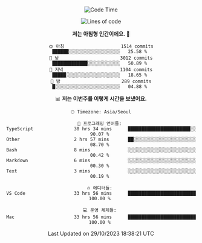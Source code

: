 <div align="center">

<br />

 <!--START_SECTION:waka-->
![Code Time](http://img.shields.io/badge/Code%20Time-1%2C502%20hrs%2022%20mins-blue)

![Lines of code](https://img.shields.io/badge/%EC%A0%80%EB%8A%94%20%EC%97%AC%ED%83%9C%EA%B9%8C%EC%A7%80%20-4.6%20million%20%EC%A4%84%EC%9D%98%20%EC%BD%94%EB%93%9C%EB%A5%BC%20%EC%9E%91%EC%84%B1%ED%96%88%EC%96%B4%EC%9A%94.-blue)

**저는 아침형 인간이에요. 🐤** 

```text
🌞 아침                     1514 commits        ██████░░░░░░░░░░░░░░░░░░░   25.58 % 
🌆 낮　                     3012 commits        █████████████░░░░░░░░░░░░   50.89 % 
🌃 저녁                     1104 commits        █████░░░░░░░░░░░░░░░░░░░░   18.65 % 
🌙 밤　                     289 commits         █░░░░░░░░░░░░░░░░░░░░░░░░   04.88 % 
```


📊 **저는 이번주를 이렇게 시간을 보냈어요.** 

```text
🕑︎ Timezone: Asia/Seoul

💬 프로그래밍 언어들: 
TypeScript               30 hrs 34 mins      ███████████████████████░░   90.07 % 
Other                    2 hrs 57 mins       ██░░░░░░░░░░░░░░░░░░░░░░░   08.70 % 
Bash                     8 mins              ░░░░░░░░░░░░░░░░░░░░░░░░░   00.42 % 
Markdown                 6 mins              ░░░░░░░░░░░░░░░░░░░░░░░░░   00.30 % 
Text                     3 mins              ░░░░░░░░░░░░░░░░░░░░░░░░░   00.19 % 

🔥 에디터들: 
VS Code                  33 hrs 56 mins      █████████████████████████   100.00 % 

💻 운영 체제들: 
Mac                      33 hrs 56 mins      █████████████████████████   100.00 % 
```


 Last Updated on 29/10/2023 18:38:21 UTC
<!--END_SECTION:waka-->

</div>
